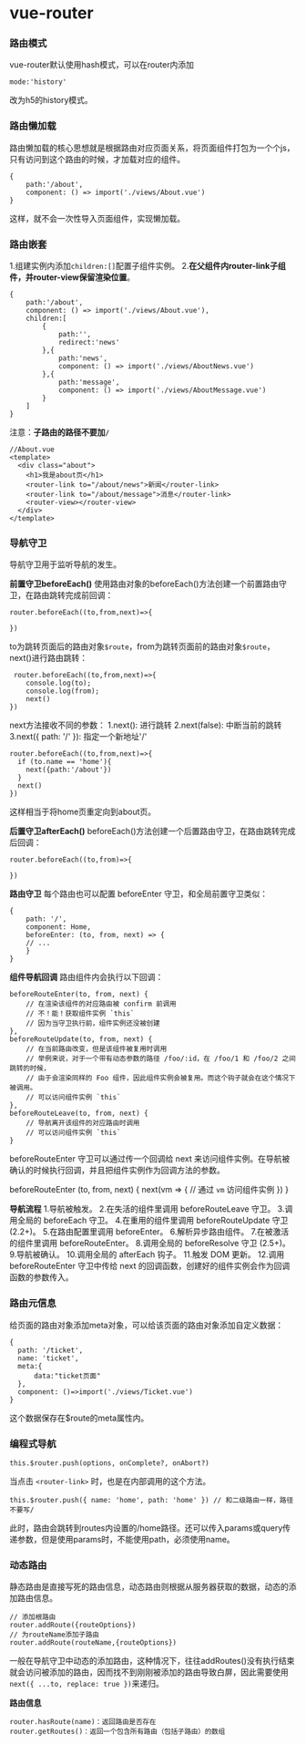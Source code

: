 vue-router
===================

###  路由模式
vue-router默认使用hash模式，可以在router内添加
```
mode:'history'
```
改为h5的history模式。

###  路由懒加载
路由懒加载的核心思想就是根据路由对应页面关系，将页面组件打包为一个个js，只有访问到这个路由的时候，才加载对应的组件。

```
{
    path:'/about',
    component: () => import('./views/About.vue')
}
```
这样，就不会一次性导入页面组件，实现懒加载。

###  路由嵌套
1.组建实例内添加`children:[]`配置子组件实例。
2.**在父组件内router-link子组件，并router-view保留渲染位置**。
```
{
    path:'/about',
    component: () => import('./views/About.vue'),
    children:[
        {
            path:'',
            redirect:'news'
        },{
            path:'news',
            component: () => import('./views/AboutNews.vue')
        },{
            path:'message',
            component: () => import('./views/AboutMessage.vue')
        }
    ]
}
```
注意：**子路由的路径不要加`/`**

```
//About.vue
<template>
  <div class="about">
    <h1>我是about页</h1>
	<router-link to="/about/news">新闻</router-link>
	<router-link to="/about/message">消息</router-link>
	<router-view></router-view>
  </div>
</template>
```

###  导航守卫
导航守卫用于监听导航的发生。

**前置守卫beforeEach()**
使用路由对象的beforeEach()方法创建一个前置路由守卫，在路由跳转完成前回调：
```
router.beforeEach((to,from,next)=>{
	
})
```
to为跳转页面后的路由对象`$route`，from为跳转页面前的路由对象`$route`，next()进行路由跳转：
```
 router.beforeEach((to,from,next)=>{
	console.log(to);
	console.log(from);
	next()
})
```
next方法接收不同的参数：
1.next(): 进行跳转
2.next(false): 中断当前的跳转
3.next({ path: '/' }): 指定一个新地址'/'
```
router.beforeEach((to,from,next)=>{
  if (to.name == 'home'){
    next({path:'/about'})
  }
  next()
})
```
这样相当于将home页重定向到about页。

**后置守卫afterEach()**
beforeEach()方法创建一个后置路由守卫，在路由跳转完成后回调：
```
router.beforeEach((to,from)=>{
	
})
```

**路由守卫**
每个路由也可以配置 beforeEnter 守卫，和全局前置守卫类似：
```
{
    path: '/',
    component: Home,
    beforeEnter: (to, from, next) => {
    // ...
    }
}
```

**组件导航回调**
路由组件内会执行以下回调：
```
beforeRouteEnter(to, from, next) {
    // 在渲染该组件的对应路由被 confirm 前调用
    // 不！能！获取组件实例 `this`
    // 因为当守卫执行前，组件实例还没被创建
},
beforeRouteUpdate(to, from, next) {
    // 在当前路由改变，但是该组件被复用时调用
    // 举例来说，对于一个带有动态参数的路径 /foo/:id，在 /foo/1 和 /foo/2 之间跳转的时候，
    // 由于会渲染同样的 Foo 组件，因此组件实例会被复用。而这个钩子就会在这个情况下被调用。
    // 可以访问组件实例 `this`
},
beforeRouteLeave(to, from, next) {
    // 导航离开该组件的对应路由时调用
    // 可以访问组件实例 `this`
}
```
beforeRouteEnter 守卫可以通过传一个回调给 next 来访问组件实例。在导航被确认的时候执行回调，并且把组件实例作为回调方法的参数。


beforeRouteEnter (to, from, next) {
  next(vm => {
    // 通过 `vm` 访问组件实例
  })
}

**导航流程**
1.导航被触发。
2.在失活的组件里调用 beforeRouteLeave 守卫。
3.调用全局的 beforeEach 守卫。
4.在重用的组件里调用 beforeRouteUpdate 守卫 (2.2+)。
5.在路由配置里调用 beforeEnter。
6.解析异步路由组件。
7.在被激活的组件里调用 beforeRouteEnter。
8.调用全局的 beforeResolve 守卫 (2.5+)。
9.导航被确认。
10.调用全局的 afterEach 钩子。
11.触发 DOM 更新。
12.调用 beforeRouteEnter 守卫中传给 next 的回调函数，创建好的组件实例会作为回调函数的参数传入。

### 路由元信息
给页面的路由对象添加meta对象，可以给该页面的路由对象添加自定义数据：
```
{
  path: '/ticket',
  name: 'ticket',
  meta:{
      data:"ticket页面"
  },
  component: ()=>import('./views/Ticket.vue')
}
```
这个数据保存在$route的meta属性内。

### 编程式导航
```
this.$router.push(options, onComplete?, onAbort?)
```
当点击 `<router-link>` 时，也是在内部调用的这个方法。
```
this.$router.push({ name: 'home', path: 'home' }) // 和二级路由一样，路径不要写/
```
此时，路由会跳转到routes内设置的/home路径。还可以传入params或query传递参数，但是使用params时，不能使用path，必须使用name。

### 动态路由
静态路由是直接写死的路由信息，动态路由则根据从服务器获取的数据，动态的添加路由信息。
```
// 添加根路由
router.addRoute({routeOptions})
// 为routeName添加子路由
router.addRoute(routeName,{routeOptions})
```
一般在导航守卫中动态的添加路由，这种情况下，往往addRoutes()没有执行结束就会访问被添加的路由，因而找不到刚刚被添加的路由导致白屏，因此需要使用`next({ ...to, replace: true })`来递归。

**路由信息**
```
router.hasRoute(name)：返回路由是否存在
router.getRoutes()：返回一个包含所有路由（包括子路由）的数组
```